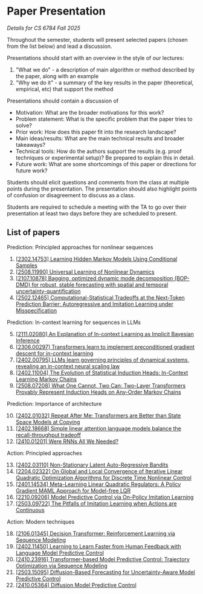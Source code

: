 # Paper Presentation
*Details for CS 6784 Fall 2025*

Throughout the semester, students will present selected papers (chosen from the list below) and lead a discussion. 

Presentations should start with an overview in the style of our lectures:
1. "What we do" - a description of main algorithm or method described by the paper, along with an example
2. "Why we do it" - a summary of the key results in the paper (theoretical, empirical, etc) that support the method

Presentations should contain a discussion of
 - Motivation: What are the broader motivations for this work?
 - Problem statement: What is the specific problem that the paper tries to solve?
 - Prior work: How does this paper fit into the research landscape?
 - Main ideas/results: What are the main technical results and broader takeaways?
 - Technical tools: How do the authors support the results (e.g. proof techniques or experimental setup)? Be prepared to explain this in detail.
 - Future work: What are some shortcomings of this paper or directions for future work?

Students should elicit questions and comments from the class at multiple points during the presentation. The presentation should also highlight points of confusion or disagreement to discuss as a class. 

Students are required to schedule a meeting with the TA to go over their presentation at least two days before they are scheduled to present. 

## List of papers

Prediction: Principled approaches for nonlinear sequences

1. [\[2302.14753\] Learning Hidden Markov Models Using Conditional Samples](https://arxiv.org/abs/2302.14753) 
2. [\[2508.11990\] Universal Learning of Nonlinear Dynamics](https://arxiv.org/abs/2508.11990) 
3. [\[2107.10878\] Bagging, optimized dynamic mode decomposition (BOP-DMD) for robust, stable forecasting with spatial and temporal uncertainty-quantification](https://arxiv.org/abs/2107.10878)
4. [\[2502.12465\] Computational-Statistical Tradeoffs at the Next-Token Prediction Barrier: Autoregressive and Imitation Learning under Misspecification](https://arxiv.org/abs/2502.12465) 

Prediction: In-context learning for sequences in LLMs

5. [\[2111.02080\] An Explanation of In-context Learning as Implicit Bayesian Inference](https://arxiv.org/abs/2111.02080) 
6. [\[2306.00297\] Transformers learn to implement preconditioned gradient descent for in-context learning](https://arxiv.org/abs/2306.00297) 
7. [\[2402.00795\] LLMs learn governing principles of dynamical systems, revealing an in-context neural scaling law](https://arxiv.org/abs/2402.00795)
8. [\[2402.11004\] The Evolution of Statistical Induction Heads: In-Context Learning Markov Chains](https://arxiv.org/abs/2402.11004) 
9. [\[2508.07208\] What One Cannot, Two Can: Two-Layer Transformers Provably Represent Induction Heads on Any-Order Markov Chains](https://arxiv.org/abs/2508.07208)

Prediction: Importance of architecture

10. [\[2402.01032\] Repeat After Me: Transformers are Better than State Space Models at Copying](https://arxiv.org/abs/2402.01032) 
11. [\[2402.18668\] Simple linear attention language models balance the recall-throughput tradeoff](https://arxiv.org/abs/2402.18668) 
12. [\[2410.01201\] Were RNNs All We Needed?](https://arxiv.org/abs/2410.01201)

Action: Principled approaches

13. [\[2402.03110\] Non-Stationary Latent Auto-Regressive Bandits](https://arxiv.org/abs/2402.03110) 
14. [\[2204.02322\] On Global and Local Convergence of Iterative Linear Quadratic Optimization Algorithms for Discrete Time Nonlinear Control](https://arxiv.org/abs/2204.02322) 
15. [\[2401.14534\] Meta-Learning Linear Quadratic Regulators: A Policy Gradient MAML Approach for Model-free LQR](https://arxiv.org/abs/2401.14534) 
16. [\[2210.09206\] Model Predictive Control via On-Policy Imitation Learning](https://arxiv.org/abs/2210.09206) 
17. [\[2503.09722\] The Pitfalls of Imitation Learning when Actions are Continuous](https://arxiv.org/abs/2503.09722)

Action: Modern techniques

18. [\[2106.01345\] Decision Transformer: Reinforcement Learning via Sequence Modeling](https://arxiv.org/abs/2106.01345) 
19. [\[2402.11450\] Learning to Learn Faster from Human Feedback with Language Model Predictive Control](https://arxiv.org/abs/2402.11450) 
20. [\[2410.23916\] Transformer-based Model Predictive Control: Trajectory Optimization via Sequence Modeling](https://arxiv.org/abs/2410.23916) 
21. [\[2503.15095\] Diffusion-Based Forecasting for Uncertainty-Aware Model Predictive Control](https://arxiv.org/abs/2503.15095) 
22. [\[2410.05364\] Diffusion Model Predictive Control](https://arxiv.org/abs/2410.05364)
